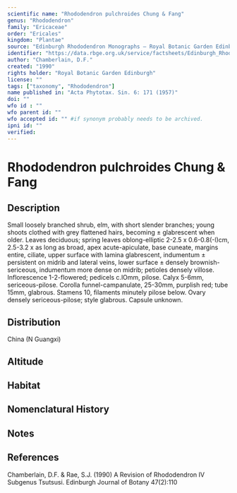 ```yaml
---
scientific name: "Rhododendron pulchroides Chung & Fang"
genus: "Rhododendron"
family: "Ericaceae"
order: "Ericales"
kingdom: "Plantae"
source: "Edinburgh Rhododendron Monographs – Royal Botanic Garden Edinburgh"
identifier: "https://data.rbge.org.uk/service/factsheets/Edinburgh_Rhododendron_Monographs.xhtml"
author: "Chamberlain, D.F."
created: "1990"
rights holder: "Royal Botanic Garden Edinburgh"
license: ""
tags: ["taxonomy", "Rhododendron"]
name published in: "Acta Phytotax. Sin. 6: 171 (1957)"
doi: ""
wfo id : ""
wfo parent id: ""
wfo accepted id: "" #if synonym probably needs to be archived.                      
ipni id: ""
verified:
---
```


                       

# Rhododendron pulchroides Chung & Fang

## Description
Small loosely branched shrub, elm, with short slender branches; young shoots clothed with grey flattened hairs, becoming ± glabrescent when older. Leaves deciduous; spring leaves oblong-elliptic 2-2.5 x 0.6-0.8(-l)cm, 2.5-3.2 x as long as broad, apex acute-apiculate, base cuneate, margins entire, ciliate, upper surface with lamina glabrescent, indumentum ± persistent on midrib and lateral veins, lower surface ± densely brownish-sericeous, indumentum more dense on midrib; petioles densely villose. Inflorescence 1-2-flowered; pedicels c.lOmm, pilose. Calyx 5-6mm, sericeous-pilose. Corolla funnel-campanulate, 25-30mm, purplish red; tube 15mm, glabrous. Stamens 10, filaments minutely pilose below. Ovary densely sericeous-pilose; style glabrous. Capsule unknown.

## Distribution
China (N Guangxi)

## Altitude


## Habitat


## Nomenclatural History

                       
## Notes


## References

Chamberlain, D.F. & Rae, S.J. (1990) A Revision of Rhododendron IV Subgenus Tsutsusi. Edinburgh Journal of Botany 47(2):110
